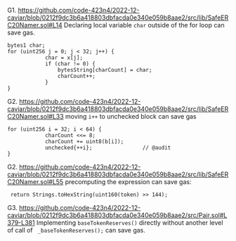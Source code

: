 G1. https://github.com/code-423n4/2022-12-caviar/blob/0212f9dc3b6a418803dbfacda0e340e059b8aae2/src/lib/SafeERC20Namer.sol#L14
Declaring local variable ``char`` outside of the for loop can save gas.
```
bytes1 char;
for (uint256 j = 0; j < 32; j++) {
            char = x[j];
            if (char != 0) {
                bytesString[charCount] = char;
                charCount++;
            }
}
```

G2. https://github.com/code-423n4/2022-12-caviar/blob/0212f9dc3b6a418803dbfacda0e340e059b8aae2/src/lib/SafeERC20Namer.sol#L33
moving ``i++`` to unchecked block can save gas
```
for (uint256 i = 32; i < 64) {
            charCount <<= 8;
            charCount += uint8(b[i]);
            unchecked{++i};                // @audit
}
```

G2. https://github.com/code-423n4/2022-12-caviar/blob/0212f9dc3b6a418803dbfacda0e340e059b8aae2/src/lib/SafeERC20Namer.sol#L55
precomputing the expression can save gas:
```
 return Strings.toHexString(uint160(token) >> 144);
```

G3. https://github.com/code-423n4/2022-12-caviar/blob/0212f9dc3b6a418803dbfacda0e340e059b8aae2/src/Pair.sol#L379-L381
Implementing ``baseTokenReserves()`` directly without another level of call of `` _baseTokenReserves();`` can save gas.
